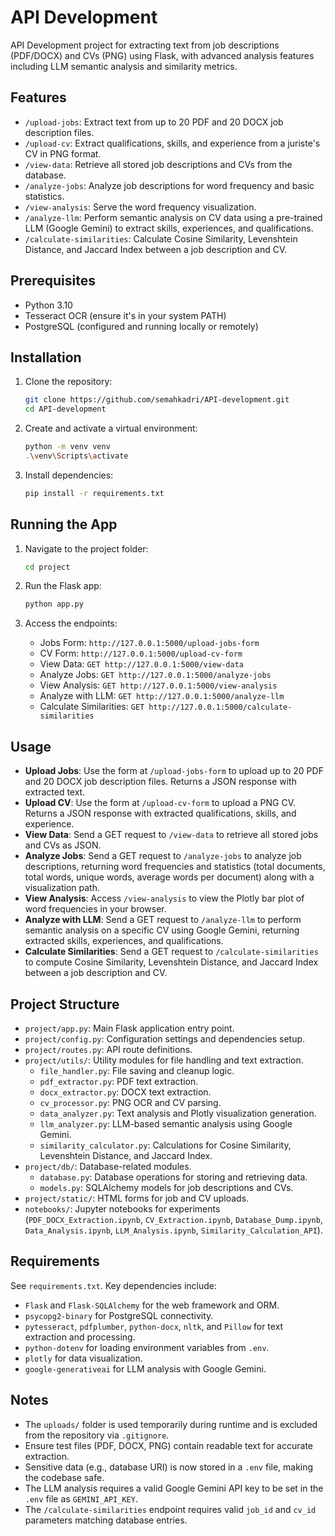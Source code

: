 # API Development

API Development project for extracting text from job descriptions (PDF/DOCX) and CVs (PNG) using Flask, with advanced analysis features including LLM semantic analysis and similarity metrics.
## Features

- `/upload-jobs`: Extract text from up to 20 PDF and 20 DOCX job description files.
- `/upload-cv`: Extract qualifications, skills, and experience from a juriste's CV in PNG format.
- `/view-data`: Retrieve all stored job descriptions and CVs from the database.
- `/analyze-jobs`: Analyze job descriptions for word frequency and basic statistics.
- `/view-analysis`: Serve the word frequency visualization.
- `/analyze-llm`: Perform semantic analysis on CV data using a pre-trained LLM (Google Gemini) to extract skills, experiences, and qualifications.
- `/calculate-similarities`: Calculate Cosine Similarity, Levenshtein Distance, and Jaccard Index between a job description and CV.


## Prerequisites

- Python 3.10
- Tesseract OCR (ensure it's in your system PATH)
- PostgreSQL (configured and running locally or remotely)

## Installation

1. Clone the repository:
   ```bash
   git clone https://github.com/semahkadri/API-development.git
   cd API-development
   ```

2. Create and activate a virtual environment:
   ```bash
   python -m venv venv
   .\venv\Scripts\activate
   ```

3. Install dependencies:
   ```bash
   pip install -r requirements.txt
   ```

## Running the App

1. Navigate to the project folder:
   ```bash
   cd project
   ```

2. Run the Flask app:
   ```bash
   python app.py
   ```

3. Access the endpoints:
   - Jobs Form: `http://127.0.0.1:5000/upload-jobs-form`
   - CV Form: `http://127.0.0.1:5000/upload-cv-form`
   - View Data: `GET http://127.0.0.1:5000/view-data`
   - Analyze Jobs: `GET http://127.0.0.1:5000/analyze-jobs`
   - View Analysis: `GET http://127.0.0.1:5000/view-analysis`
   - Analyze with LLM: `GET http://127.0.0.1:5000/analyze-llm`
   - Calculate Similarities: `GET http://127.0.0.1:5000/calculate-similarities`

## Usage

- **Upload Jobs**: Use the form at `/upload-jobs-form` to upload up to 20 PDF and 20 DOCX job description files. Returns a JSON response with extracted text.
- **Upload CV**: Use the form at `/upload-cv-form` to upload a PNG CV. Returns a JSON response with extracted qualifications, skills, and experience.
- **View Data**: Send a GET request to `/view-data` to retrieve all stored jobs and CVs as JSON.
- **Analyze Jobs**: Send a GET request to `/analyze-jobs` to analyze job descriptions, returning word frequencies and statistics (total documents, total words, unique words, average words per document) along with a visualization path.
- **View Analysis**: Access `/view-analysis` to view the Plotly bar plot of word frequencies in your browser.
- **Analyze with LLM**: Send a GET request to `/analyze-llm` to perform semantic analysis on a specific CV using Google Gemini, returning extracted skills, experiences, and qualifications.
- **Calculate Similarities**: Send a GET request to `/calculate-similarities` to compute Cosine Similarity, Levenshtein Distance, and Jaccard Index between a job description and CV.

## Project Structure

- `project/app.py`: Main Flask application entry point.
- `project/config.py`: Configuration settings and dependencies setup.
- `project/routes.py`: API route definitions.
- `project/utils/`: Utility modules for file handling and text extraction.
  - `file_handler.py`: File saving and cleanup logic.
  - `pdf_extractor.py`: PDF text extraction.
  - `docx_extractor.py`: DOCX text extraction.
  - `cv_processor.py`: PNG OCR and CV parsing.
  - `data_analyzer.py`: Text analysis and Plotly visualization generation.
  - `llm_analyzer.py`: LLM-based semantic analysis using Google Gemini.
  - `similarity_calculator.py`: Calculations for Cosine Similarity, Levenshtein Distance, and Jaccard Index.
- `project/db/`: Database-related modules.
  - `database.py`: Database operations for storing and retrieving data.
  - `models.py`: SQLAlchemy models for job descriptions and CVs.
- `project/static/`: HTML forms for job and CV uploads.
- `notebooks/`: Jupyter notebooks for experiments (`PDF_DOCX_Extraction.ipynb`, `CV_Extraction.ipynb`, `Database_Dump.ipynb`, `Data_Analysis.ipynb`, `LLM_Analysis.ipynb`, `Similarity_Calculation_API`).

## Requirements
See `requirements.txt`. Key dependencies include:

- `Flask` and `Flask-SQLAlchemy` for the web framework and ORM.
- `psycopg2-binary` for PostgreSQL connectivity.
- `pytesseract`, `pdfplumber`, `python-docx`, `nltk`, and `Pillow` for text extraction and processing.
- `python-dotenv` for loading environment variables from `.env`.
- `plotly` for data visualization.
- `google-generativeai` for LLM analysis with Google Gemini.

## Notes

- The `uploads/` folder is used temporarily during runtime and is excluded from the repository via `.gitignore`.
- Ensure test files (PDF, DOCX, PNG) contain readable text for accurate extraction.
- Sensitive data (e.g., database URI) is now stored in a `.env` file, making the codebase safe.
- The LLM analysis requires a valid Google Gemini API key to be set in the `.env` file as `GEMINI_API_KEY`.
- The `/calculate-similarities` endpoint requires valid `job_id` and `cv_id` parameters matching database entries.
